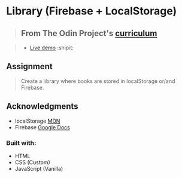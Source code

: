 # Library (Firebase + LocalStorage)

> ## From The Odin Project's [curriculum](https://www.theodinproject.com/courses/javascript/lessons/library)

> - [Live demo](https://locallibrary-app.web.app/) :shipit:

## Assignment
> Create a library where books are stored in localStorage or/and Firebase.

## Acknowledgments
- localStorage [MDN](https://developer.mozilla.org/en-US/docs/Web/API/Web_Storage_API/Using_the_Web_Storage_API)
- Firebase [Google Docs](https://firebase.google.com/docs/hosting)

### Built with: 
 * HTML
 * CSS (Custom)
 * JavaScript (Vanilla)
